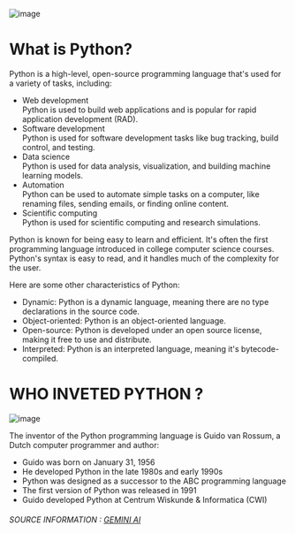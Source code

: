 ![image](https://github.com/user-attachments/assets/c7c7cffd-660f-44e5-a39d-6cb16b57bc4c)

<h1>What is Python?</h1>
<p>Python is a high-level, open-source programming language that's used for a variety of tasks, including:
  <ul>
<li>Web development</li>
Python is used to build web applications and is popular for rapid application development (RAD). 
 <li>Software development</li>
Python is used for software development tasks like bug tracking, build control, and testing. 
<li>Data science</li>
Python is used for data analysis, visualization, and building machine learning models. 
<li>Automation</li>
Python can be used to automate simple tasks on a computer, like renaming files, sending emails, or finding online content. 
<li>Scientific computing</li>
Python is used for scientific computing and research simulations.
  </ul>
Python is known for being easy to learn and efficient. It's often the first programming language introduced in college computer science courses. Python's syntax is easy to read, and it handles much of the complexity for the user. </p>
<p>Here are some other characteristics of Python:
<ul>
  <li>Dynamic: Python is a dynamic language, meaning there are no type declarations in the source code. </li>
<li>Object-oriented: Python is an object-oriented language. </li>
<li>Open-source: Python is developed under an open source license, making it free to use and distribute. </li>
<li>Interpreted: Python is an interpreted language, meaning it's bytecode-compiled.</li> 
</ul>
</p>
 <h1>WHO INVETED PYTHON ?</h1>
  
![image](https://github.com/user-attachments/assets/959236e2-f224-4f1a-96d3-66e2c8b28686)

<p>The inventor of the Python programming language is Guido van Rossum, a Dutch computer programmer and author:
  <ul>
<li>Guido was born on January 31, 1956</li>
<li>He developed Python in the late 1980s and early 1990s</li>
<li>Python was designed as a successor to the ABC programming language</li>
<li>The first version of Python was released in 1991</li>
<li>Guido developed Python at Centrum Wiskunde & Informatica (CWI)</li>
    </ul>
</p>

<h6>SOURCE INFORMATION : <a href="https://gemini.google.com">GEMINI AI</a> </h6>
